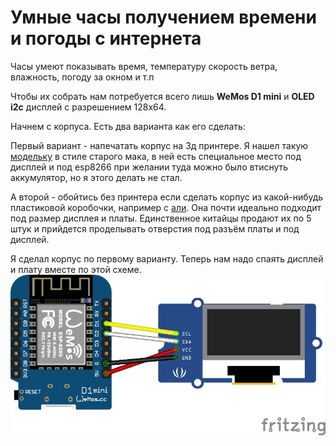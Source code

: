 # Умные часы получением времени и погоды с интернета
Часы умеют показывать время, температуру скорость ветра, влажность, погоду за окном и т.п

Чтобы их собрать нам потребуется всего лишь **WeMos D1 mini** и **OLED i2c** дисплей с разрешением 128x64.

Начнем с корпуса.
Есть два варианта как его сделать: 

Первый вариант - напечатать корпус на 3д принтере.
Я нашел такую [модельку](https://www.thingiverse.com/thing:3548757) в стиле старого мака, в ней есть специальное место под дисплей и под esp8266 при желании туда можно было втиснуть аккумулятор, но я этого делать не стал.

А второй - обойтись без принтера если сделать корпус из какой-нибудь
пластиковой коробочки, например с [али](https://aliexpress.ru/item/32975561654.html?spm=a2g0o.productlist.0.0.503b125eGU6Y1x&algo_pvid=84b9b87d-59f0-41b4-a5b7-a64efcafd4e0&algo_expid=84b9b87d-59f0-41b4-a5b7-a64efcafd4e0-37).
Она почти идеально подходит под размер дисплея и платы. Единственное китайцы продают их по 5 штук и прийдется проделывать отверстия под разъём платы и под дисплей.

Я сделал корпус по первому варианту.
Теперь нам надо спаять дисплей и плату вместе по этой схеме. 
![Схема подключения](img/Схема.jpg "Схема подключения")
